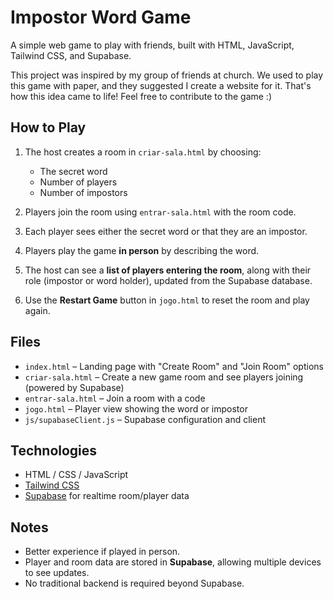 # Impostor Word Game

A simple web game to play with friends, built with HTML, JavaScript, Tailwind CSS, and Supabase.

This project was inspired by my group of friends at church. We used to play this game with paper, and they suggested I create a website for it. That's how this idea came to life! Feel free to contribute to the game :)

## How to Play

1. The host creates a room in `criar-sala.html` by choosing:
   - The secret word
   - Number of players
   - Number of impostors

2. Players join the room using `entrar-sala.html` with the room code.

3. Each player sees either the secret word or that they are an impostor.

4. Players play the game **in person** by describing the word.

5. The host can see a **list of players entering the room**, along with their role (impostor or word holder), updated from the Supabase database.

6. Use the **Restart Game** button in `jogo.html` to reset the room and play again.

## Files

- `index.html` – Landing page with "Create Room" and "Join Room" options
- `criar-sala.html` – Create a new game room and see players joining (powered by Supabase)
- `entrar-sala.html` – Join a room with a code
- `jogo.html` – Player view showing the word or impostor
- `js/supabaseClient.js` – Supabase configuration and client

## Technologies

- HTML / CSS / JavaScript
- [Tailwind CSS](https://tailwindcss.com/)
- [Supabase](https://supabase.com/) for realtime room/player data

## Notes

- Better experience if played in person.
- Player and room data are stored in **Supabase**, allowing multiple devices to see updates.
- No traditional backend is required beyond Supabase.
